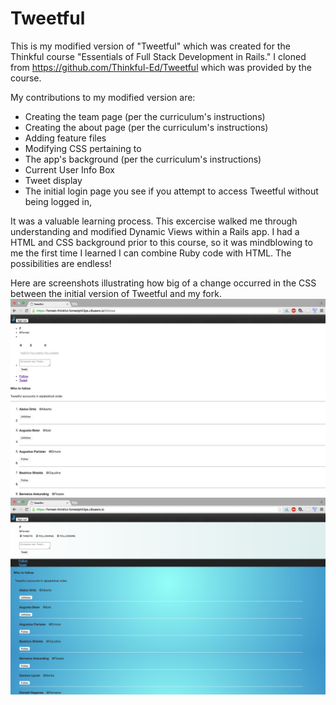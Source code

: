 Tweetful
=============

This is my modified version of "Tweetful" which was created for the Thinkful course "Essentials of Full Stack Development in Rails."
I cloned from https://github.com/Thinkful-Ed/Tweetful which was provided by the course.

My contributions to my modified version are:
* Creating the team page (per the curriculum's instructions)
* Creating the about page (per the curriculum's instructions)
* Adding feature files
* Modifying CSS pertaining to
 * The app's background (per the curriculum's instructions)
 * Current User Info Box
 * Tweet display
 * The initial login page you see if you attempt to access Tweetful without being logged in,

It was a valuable learning process. This excercise walked me through understanding and modified Dynamic Views within a Rails app.
I had a HTML and CSS background prior to this course, so it was mindblowing to me the first time I learned I can combine Ruby code with HTML.
The possibilities are endless!

Here are screenshots illustrating how big of a change occurred in the CSS between the initial version of Tweetful and my fork.
![Screenshot of the initial version of Tweetful](app/assets/images/tweetfulInitialLook.png?raw=true "Initial version of Tweetful")
![Screenshot of my fork of Tweetful](app/assets/images/tweetfulRevised.png?raw=true "My fork of Tweetful")
